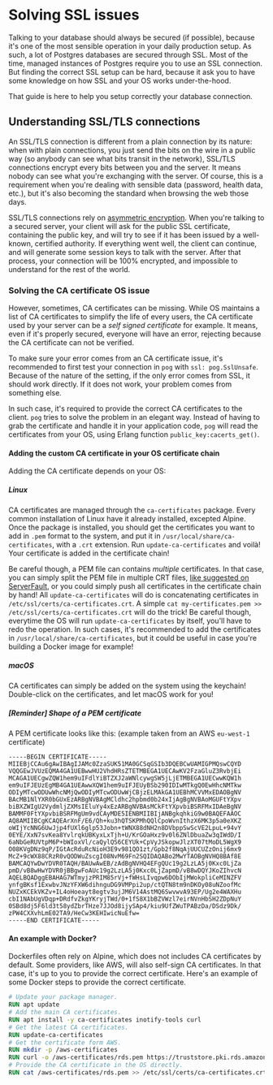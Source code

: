 # Solving SSL issues

Talking to your database should always be secured (if possible), because it's one
of the most sensible operation in your daily production setup. As such, a lot of
Postgres databases are secured through SSL. Most of the time, managed instances of
Postgres require you to use an SSL connection. But finding the correct SSL setup
can be hard, because it ask you to have some knowledge on how SSL and your OS
works under-the-hood.

That guide is here to help you setup correctly your database connection.

## Understanding SSL/TLS connections

An SSL/TLS connection is different from a plain connection by its nature: when with
plain connections, you just send the bits on the wire in a public way (so anybody
can see what bits transit in the network), SSL/TLS connections encrypt every bits
between you and the server. It means nobody can see what you're exchanging with
the server. Of course, this is a requirement when you're dealing with sensible
data (password, health data, etc.), but it's also becoming the standard when
browsing the web those days.

SSL/TLS connections rely on [asymmetric encryption](https://en.wikipedia.org/wiki/Public-key_cryptography).
When you're talking to a secured server, your client will ask for the public SSL
certificate, containing the public key, and will try to see if it has been issued by
a well-known, certified authority. If everything went well, the client can continue,
and will generate some session keys to talk with the server. After that process,
your connection will be 100% encrypted, and impossible to understand for the rest
of the world.

### Solving the CA certificate OS issue

However, sometimes, CA certificates can be missing. While OS maintains a list of
CA certificates to simplify the life of every users, the CA certificate used by
your server can be a _self signed certificate_ for example. It means, even if
it's properly secured, everyone will have an error, rejecting because the CA
certificate can not be verified.

To make sure your error comes from an CA certificate issue, it's recommended to
first test your connection in `pog` with `ssl: pog.SslUnsafe`. Because of the
nature of the setting, if the only error comes from SSL, it should work directly.
If it does not work, your problem comes from something else.

In such case, it's required to provide the correct CA certificates to the client.
`pog` tries to solve the problem in an elegant way. Instead of having to
grab the certificate and handle it in your application code, `pog` will
read the certificates from your OS, using Erlang function
`public_key:cacerts_get()`.

#### Adding the custom CA certificate in your OS certificate chain

Adding the CA certificate depends on your OS:

##### Linux

CA certificates are managed through the `ca-certificates` package.
Every common installation of Linux have it already installed, excepted Alpine.
Once the package is installed, you should get the certificates you want to add
in `.pem` format to the system, and put it in `/usr/local/share/ca-certificates`,
with a `.crt` extension. Run `update-ca-certificates` and voilà! Your
certificate is added in the certificate chain!

Be careful though, a PEM file can contains _multiple_ certificates. In that case,
you can simply split the PEM file in multiple CRT files,
[like suggested on ServerFault](https://serverfault.com/questions/391396/how-to-split-a-pem-file),
or you could simply push all certificates in the certificate chain by hand! All
`update-ca-certificates` will do is concatenating certificates in
`/etc/ssl/certs/ca-certificates.crt`. A simple `cat my-certificates.pem >> /etc/ssl/certs/ca-certificates.crt`
will do the trick! Be careful though, everytime the OS will
run `update-ca-certificates` by itself, you'll have to redo the operation. In such
cases, it's recommended to add the certificates in `/usr/local/share/ca-certificates`,
but it could be useful in case you're building a Docker image for example!

##### macOS

CA certificates can simply be added on the system using the keychain! Double-click
on the certificates, and let macOS work for you!

##### \[Reminder\] Shape of a PEM certificate

A PEM certificate looks like this: (example taken from an AWS `eu-west-1` certificate)

```
-----BEGIN CERTIFICATE-----
MIIEBjCCAu6gAwIBAgIJAMc0ZzaSUK51MA0GCSqGSIb3DQEBCwUAMIGPMQswCQYD
VQQGEwJVUzEQMA4GA1UEBwwHU2VhdHRsZTETMBEGA1UECAwKV2FzaGluZ3RvbjEi
MCAGA1UECgwZQW1hem9uIFdlYiBTZXJ2aWNlcywgSW5jLjETMBEGA1UECwwKQW1h
em9uIFJEUzEgMB4GA1UEAwwXQW1hem9uIFJEUyBSb290IDIwMTkgQ0EwHhcNMTkw
ODIyMTcwODUwWhcNMjQwODIyMTcwODUwWjCBjzELMAkGA1UEBhMCVVMxEDAOBgNV
BAcMB1NlYXR0bGUxEzARBgNVBAgMCldhc2hpbmd0b24xIjAgBgNVBAoMGUFtYXpv
biBXZWIgU2VydmljZXMsIEluYy4xEzARBgNVBAsMCkFtYXpvbiBSRFMxIDAeBgNV
BAMMF0FtYXpvbiBSRFMgUm9vdCAyMDE5IENBMIIBIjANBgkqhkiG9w0BAQEFAAOC
AQ8AMIIBCgKCAQEArXnF/E6/Qh+ku3hQTSKPMhQQlCpoWvnIthzX6MK3p5a0eXKZ
oWIjYcNNG6UwJjp4fUXl6glp53Jobn+tWNX88dNH2n8DVbppSwScVE2LpuL+94vY
0EYE/XxN7svKea8YvlrqkUBKyxLxTjh+U/KrGOaHxz9v0l6ZNlDbuaZw3qIWdD/I
6aNbGeRUVtpM6P+bWIoxVl/caQylQS6CEYUk+CpVyJSkopwJlzXT07tMoDL5WgX9
O08KVgDNz9qP/IGtAcRduRcNioH3E9v981QO1zt/Gpb2f8NqAjUUCUZzOnij6mx9
McZ+9cWX88CRzR0vQODWuZscgI08NvM69Fn2SQIDAQABo2MwYTAOBgNVHQ8BAf8E
BAMCAQYwDwYDVR0TAQH/BAUwAwEB/zAdBgNVHQ4EFgQUc19g2LzLA5j0Kxc0LjZa
pmD/vB8wHwYDVR0jBBgwFoAUc19g2LzLA5j0Kxc0LjZapmD/vB8wDQYJKoZIhvcN
AQELBQADggEBAHAG7WTmyjzPRIM85rVj+fWHsLIvqpw6DObIjMWokpliCeMINZFV
ynfgBKsf1ExwbvJNzYFXW6dihnguDG9VMPpi2up/ctQTN8tm9nDKOy08uNZoofMc
NUZxKCEkVKZv+IL4oHoeayt8egtv3ujJM6V14AstMQ6SwvwvA93EP/Ug2e4WAXHu
cbI1NAbUgVDqp+DRdfvZkgYKryjTWd/0+1fS8X1bBZVWzl7eirNVnHbSH2ZDpNuY
0SBd8dj5F6ld3t58ydZbrTHze7JJOd8ijySAp4/kiu9UfZWuTPABzDa/DSdz9Dk/
zPW4CXXvhLmE02TA9/HeCw3KEHIwicNuEfw=
-----END CERTIFICATE-----
```

#### An example with Docker?

Dockerfiles often rely on Alpine, which does not includes CA certificates by default.
Some providers, like AWS, will also self-sign CA certificates. In that case, it's
up to you to provide the correct certificate. Here's an example of some Docker
steps to provide the correct certificate.

```dockerfile
# Update your package manager.
RUN apt update
# Add the main CA certificates.
RUN apt install -y ca-certificates inotify-tools curl
# Get the latest CA certificates.
RUN update-ca-certificates
# Get the certificate form AWS.
RUN mkdir -p /aws-certificates
RUN curl -o /aws-certificates/rds.pem https://truststore.pki.rds.amazonaws.com/global/global-bundle.pem
# Provide the CA certificate in the OS directly.
RUN cat /aws-certificates/rds.pem >> /etc/ssl/certs/ca-certificates.crt
```
